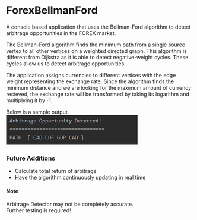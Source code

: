 # ForexBellmanFord

A console based application that uses the Bellman-Ford algorithm to detect arbitrage opportunities in the FOREX market.

The Bellman-Ford algorithm finds the minimum path from a single source vertex to all other vertices on a weighted
directed graph. This algorithm is different from Dijkstra as it is able to detect negative-weight cycles. These
cycles allow us to detect arbitrage opportunities.

The application assigns currencies to different vertices with the edge weight representing the exchange rate. Since the 
algorithm finds the minimum distance and we are looking for the maximum amount of currency recieved, the exchange rate will be transformed by taking
its logarithm and multiplying it by -1.

Below is a sample output.
![Path](Capture.PNG)

### Future Additions
* Calculate total return of arbitrage
* Have the algorithm continuously updating in real time

 #### Note
 
Arbitrage Detector may not be completely accurate. </br> Further testing is required!